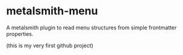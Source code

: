 # metalsmith-menu
A metalsmith plugin to read menu structures from simple frontmatter properties.

(this is my very first github project)
